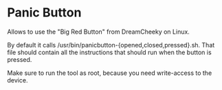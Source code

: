 Panic Button
============

Allows to use the "Big Red Button" from DreamCheeky on Linux.

By default it calls /usr/bin/panicbutton-{opened,closed,pressed}.sh. 
That file should contain all the instructions that should run when the button is pressed.

Make sure to run the tool as root, because you need write-access to the device.

